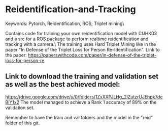 # Reidentification-and-Tracking
Keywords: Pytorch, Reidentification, ROS, Triplet mining\

Contains code for training your own reidentification model with CUHK03 and a src for a ROS package to perform realtime reidentification and tracking with a camera.\\
The training uses Hard Triplet Mining like in the paper "In Defense of the Triplet Loss for Person Re-Identification". Link to the paper: https://paperswithcode.com/paper/in-defense-of-the-triplet-loss-for-person-re

## Link to download the training and validation set as well as the best achieved model:
https://drive.google.com/drive/u/0/folders/1ZxXXPJLHg_2lZutzrUJEhpk7deBiY1x2
The model managed to achieve a Rank 1 accuracy of 89% on the validation set.

Remember to have the train and val folders and the model in the "reid" folder of this git.
